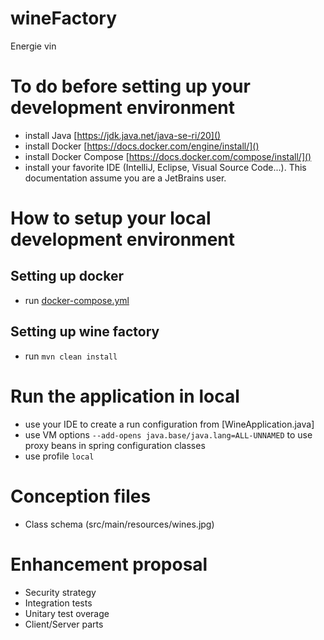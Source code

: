 # wineFactory
Energie vin

# To do before setting up your development environment

- install Java [https://jdk.java.net/java-se-ri/20]()
- install Docker [https://docs.docker.com/engine/install/]()
- install Docker Compose [https://docs.docker.com/compose/install/]()
- install your favorite IDE (IntelliJ, Eclipse, Visual Source Code...). This documentation assume you are a JetBrains
  user.

# How to setup your local development environment

## Setting up docker

- run [docker-compose.yml](docker-compose.yml)

## Setting up wine factory

- run `mvn clean install`

# Run the application in local

- use your IDE to create a run configuration
  from [WineApplication.java]
- use VM options `--add-opens java.base/java.lang=ALL-UNNAMED` to use proxy beans in spring configuration classes
- use profile `local`

# Conception files

- Class schema (src/main/resources/wines.jpg)

# Enhancement proposal

- Security strategy
- Integration tests
- Unitary test overage
- Client/Server parts
